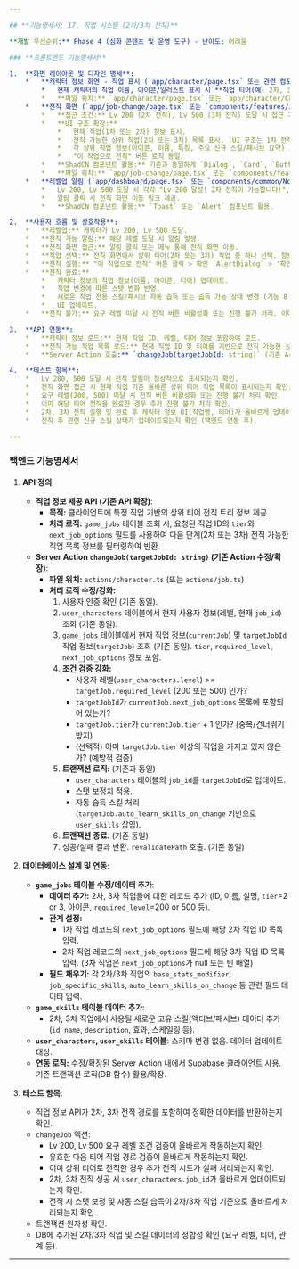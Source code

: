 ```yaml
---

## **기능명세서: 17. 직업 시스템 (2차/3차 전직)**

**개발 우선순위:** Phase 4 (심화 콘텐츠 및 운영 도구) - 난이도: 어려움

### **프론트엔드 기능명세서**

1.  **화면 레이아웃 및 디자인 명세**:
    *   **캐릭터 정보 화면 - 직업 표시 (`app/character/page.tsx` 또는 관련 컴포넌트)**:
        *   현재 캐릭터의 직업 이름, 아이콘/일러스트 표시 시 **직업 티어(예: 2차, 3차)**를 명확하게 표시하도록 업데이트. (기존 UI 컴포넌트 활용)
        *   **파일 위치:** `app/character/page.tsx` 또는 `app/character/CharacterInfoPanel.tsx`.
    *   **전직 화면 (`app/job-change/page.tsx` 또는 `components/features/JobChangeDialog.tsx`)**:
        *   **접근 조건:** Lv 200 (2차 전직), Lv 500 (3차 전직) 도달 시 접근 가능하도록 변경.
        *   **UI 구조 확장:**
            *   현재 직업(1차 또는 2차) 정보 표시.
            *   전직 가능한 상위 직업(2차 또는 3차) 목록 표시. (UI 구조는 1차 전직과 유사하게 재활용, `Card` 등 사용)
            *   각 상위 직업 정보(아이콘, 이름, 특징, 주요 신규 스킬/패시브 요약) 표시 업데이트.
            *   "이 직업으로 전직" 버튼 로직 동일.
        *   **ShadCN 컴포넌트 활용:** 기존과 동일하게 `Dialog`, `Card`, `Button`, `Tabs` (전직 트리 시각화 시), `Avatar`, `AlertDialog` 활용.
        *   **파일 위치:** `app/job-change/page.tsx` 또는 `components/features/JobChangeDialog.tsx`.
    *   **레벨업 알림 (`app/dashboard/page.tsx` 또는 `components/common/Notifications.tsx`)**:
        *   Lv 200, Lv 500 도달 시 각각 "Lv 200 달성! 2차 전직이 가능합니다!", "Lv 500 달성! 3차 전직이 가능합니다!" 알림 메시지 표시. (기존 알림 시스템 활용)
        *   알림 클릭 시 전직 화면 이동 링크 제공.
        *   **ShadCN 컴포넌트 활용:** `Toast` 또는 `Alert` 컴포넌트 활용.

2.  **사용자 흐름 및 상호작용**:
    *   **레벨업:** 캐릭터가 Lv 200, Lv 500 도달.
    *   **전직 가능 알림:** 해당 레벨 도달 시 알림 발생.
    *   **전직 화면 접근:** 알림 클릭 또는 메뉴 통해 전직 화면 이동.
    *   **직업 선택:** 전직 화면에서 상위 티어(2차 또는 3차) 직업 중 하나 선택. 정보 확인.
    *   **전직 실행:** "이 직업으로 전직" 버튼 클릭 > 확인 `AlertDialog` > '확인' 클릭.
    *   **전직 완료:**
        *   캐릭터 정보의 직업 정보(이름, 아이콘, 티어) 업데이트.
        *   직업 변경에 따른 스탯 변화 반영.
        *   새로운 직업 전용 스킬/패시브 자동 습득 또는 습득 가능 상태 변경 (기능 8 연계).
        *   UI 업데이트.
    *   **전직 불가:** 요구 레벨 미달 시 전직 버튼 비활성화 또는 진행 불가 처리. 이미 해당 티어 전직 완료 시 버튼 비활성화 또는 메시지 표시.

3.  **API 연동**:
    *   **캐릭터 정보 로드:** 현재 직업 ID, 레벨, 티어 정보 포함하여 로드.
    *   **전직 가능 직업 목록 로드:** 현재 직업 ID 및 티어를 기반으로 전직 가능한 상위 직업 목록(`game_jobs`) 조회.
    *   **Server Action 호출:** `changeJob(targetJobId: string)` (기존 Action 재활용, 백엔드에서 레벨 및 유효 경로, 티어 검증 강화).

4.  **테스트 항목**:
    *   Lv 200, 500 도달 시 전직 알림이 정상적으로 표시되는지 확인.
    *   전직 화면 접근 시 현재 직업 기준 올바른 상위 티어 직업 목록이 표시되는지 확인.
    *   요구 레벨(200, 500) 미달 시 전직 버튼 비활성화 또는 진행 불가 처리 확인.
    *   이미 해당 티어 전직을 완료한 경우 추가 진행 불가 처리 확인.
    *   2차, 3차 전직 실행 및 완료 후 캐릭터 정보 UI(직업명, 티어)가 올바르게 업데이트되는지 확인.
    *   전직 후 관련 신규 스킬 상태가 업데이트되는지 확인 (백엔드 연동 후).

---
```


### **백엔드 기능명세서**

1.  **API 정의**:
    *   **직업 정보 제공 API (기존 API 확장)**:
        *   **목적:** 클라이언트에 특정 직업 기반의 상위 티어 전직 트리 정보 제공.
        *   **처리 로직:** `game_jobs` 테이블 조회 시, 요청된 직업 ID의 `tier`와 `next_job_options` 필드를 사용하여 다음 단계(2차 또는 3차) 전직 가능한 직업 목록 정보를 필터링하여 반환.
    *   **Server Action `changeJob(targetJobId: string)` (기존 Action 수정/확장)**:
        *   **파일 위치:** `actions/character.ts` (또는 `actions/job.ts`)
        *   **처리 로직 수정/강화:**
            1.  사용자 인증 확인 (기존 동일).
            2.  `user_characters` 테이블에서 현재 사용자 정보(레벨, 현재 `job_id`) 조회 (기존 동일).
            3.  `game_jobs` 테이블에서 현재 직업 정보(`currentJob`) 및 `targetJobId` 직업 정보(`targetJob`) 조회 (기존 동일). `tier`, `required_level`, `next_job_options` 정보 포함.
            4.  **조건 검증 강화:**
                *   사용자 레벨(`user_characters.level`) >= `targetJob.required_level` (200 또는 500) 인가?
                *   `targetJobId`가 `currentJob.next_job_options` 목록에 포함되어 있는가?
                *   `targetJob.tier`가 `currentJob.tier` + 1 인가? (중복/건너뛰기 방지)
                *   (선택적) 이미 `targetJob.tier` 이상의 직업을 가지고 있지 않은가? (예방적 검증)
            5.  **트랜잭션 로직:** (기존과 동일)
                *   `user_characters` 테이블의 `job_id`를 `targetJobId`로 업데이트.
                *   스탯 보정치 적용.
                *   자동 습득 스킬 처리 (`targetJob.auto_learn_skills_on_change` 기반으로 `user_skills` 삽입).
            6.  **트랜잭션 종료.** (기존 동일)
            7.  성공/실패 결과 반환. `revalidatePath` 호출. (기존 동일)

2.  **데이터베이스 설계 및 연동**:
    *   **`game_jobs` 테이블 수정/데이터 추가**:
        *   **데이터 추가:** 2차, 3차 직업들에 대한 레코드 추가 (ID, 이름, 설명, `tier`=2 or 3, 아이콘, `required_level`=200 or 500 등).
        *   **관계 설정:**
            *   1차 직업 레코드의 `next_job_options` 필드에 해당 2차 직업 ID 목록 입력.
            *   2차 직업 레코드의 `next_job_options` 필드에 해당 3차 직업 ID 목록 입력. (3차 직업은 `next_job_options`가 null 또는 빈 배열)
        *   **필드 채우기:** 각 2차/3차 직업의 `base_stats_modifier`, `job_specific_skills`, `auto_learn_skills_on_change` 등 관련 필드 데이터 입력.
    *   **`game_skills` 테이블 데이터 추가**:
        *   2차, 3차 직업에서 사용될 새로운 고유 스킬(액티브/패시브) 데이터 추가 (`id`, `name`, `description`, 효과, 스케일링 등).
    *   **`user_characters`, `user_skills` 테이블**: 스키마 변경 없음. 데이터 업데이트 대상.
    *   **연동 로직:** 수정/확장된 Server Action 내에서 Supabase 클라이언트 사용. 기존 트랜잭션 로직(DB 함수) 활용/확장.

3.  **테스트 항목**:
    *   직업 정보 API가 2차, 3차 전직 경로를 포함하여 정확한 데이터를 반환하는지 확인.
    *   `changeJob` 액션:
        *   Lv 200, Lv 500 요구 레벨 조건 검증이 올바르게 작동하는지 확인.
        *   유효한 다음 티어 직업 경로 검증이 올바르게 작동하는지 확인.
        *   이미 상위 티어로 전직한 경우 추가 전직 시도가 실패 처리되는지 확인.
        *   2차, 3차 전직 성공 시 `user_characters.job_id`가 올바르게 업데이트되는지 확인.
        *   전직 시 스탯 보정 및 자동 스킬 습득이 2차/3차 직업 기준으로 올바르게 처리되는지 확인.
    *   트랜잭션 원자성 확인.
    *   DB에 추가된 2차/3차 직업 및 스킬 데이터의 정합성 확인 (요구 레벨, 티어, 관계 등).

---
